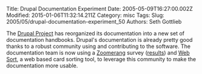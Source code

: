 Title: Drupal Documentation Experiment
Date: 2005-05-09T16:27:00.002Z
Modified: 2015-01-06T11:32:14.211Z
Category: misc
Tags: 
Slug: 2005/05/drupal-documentation-experiment_50
Authors: Seth Gottlieb

The [Drupal Project](http://drupal.org) has reorganized its documentation into a new set of documentation handbooks.  Drupal's documentation is already pretty good thanks to a robust community using and contributing to the software.  The documentation team is now using a [Zoomerang](www.zoomerang.com) survey ([results](http://www.zoomerang.com/reports/public_report.zgi?ID=L22BAXDMCNN6)) and [Web Sort](http://websort.net), a web based card sorting tool, to leverage this community to make the documentation more usable.
